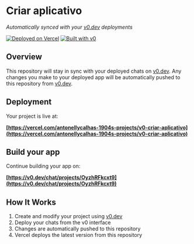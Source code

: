 # Criar aplicativo

*Automatically synced with your [v0.dev](https://v0.dev) deployments*

[![Deployed on Vercel](https://img.shields.io/badge/Deployed%20on-Vercel-black?style=for-the-badge&logo=vercel)](https://vercel.com/antonellycalhas-1904s-projects/v0-criar-aplicativo)
[![Built with v0](https://img.shields.io/badge/Built%20with-v0.dev-black?style=for-the-badge)](https://v0.dev/chat/projects/OyzhRFkcxt9)

## Overview

This repository will stay in sync with your deployed chats on [v0.dev](https://v0.dev).
Any changes you make to your deployed app will be automatically pushed to this repository from [v0.dev](https://v0.dev).

## Deployment

Your project is live at:

**[https://vercel.com/antonellycalhas-1904s-projects/v0-criar-aplicativo](https://vercel.com/antonellycalhas-1904s-projects/v0-criar-aplicativo)**

## Build your app

Continue building your app on:

**[https://v0.dev/chat/projects/OyzhRFkcxt9](https://v0.dev/chat/projects/OyzhRFkcxt9)**

## How It Works

1. Create and modify your project using [v0.dev](https://v0.dev)
2. Deploy your chats from the v0 interface
3. Changes are automatically pushed to this repository
4. Vercel deploys the latest version from this repository